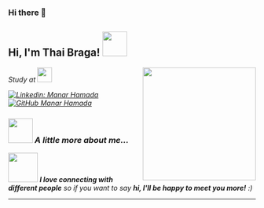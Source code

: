 ### Hi there 👋
<h2> Hi, I'm Thai Braga! <img src="https://media.giphy.com/media/mGcNjsfWAjY5AEZNw6/giphy.gif" width="50"></h2>
<img align='right' src="https://media.giphy.com/media/ieyl9zmCjO4b4t6qoY/giphy.gif" width="230">
<p><em>Study at <a href="https://www.fci.bu.edu.eg/en/index.php"></a><img src="https://media.giphy.com/media/fYSnHlufseco8Fh93Z/giphy.gif" width="30">

[![Linkedin: Manar Hamada](https://img.shields.io/badge/-thaianebraga-blue?style=flat-square&logo=Linkedin&logoColor=white&link=https://www.linkedin.com/in/manar-hamada-42bb0921a/)](https://www.linkedin.com/in/manar-hamada-42bb0921a/)
[![GitHub Manar Hamada](https://img.shields.io/github/followers/thaiane?label=follow&style=social)](https://github.com/Manar20575)


### <img src="https://media.giphy.com/media/VgCDAzcKvsR6OM0uWg/giphy.gif" width="50"> A little more about me...  

<img src="https://media.giphy.com/media/LnQjpWaON8nhr21vNW/giphy.gif" width="60"> <em><b>I love connecting with different people</b> so if you want to say <b>hi, I'll be happy to meet you more!</b> :)</em>

---
